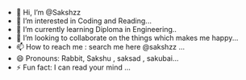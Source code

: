 - 👋 Hi, I’m @Sakshzz
- 👀 I’m interested in Coding and Reading...
- 🌱 I’m currently learning Diploma in Engineering..
- 💞️ I’m looking to collaborate on the things which makes me happy...
- 📫 How to reach me : search me here @sakshzz ...
- 😄 Pronouns: Rabbit, Sakshu , saksad , sakubai...
- ⚡ Fun fact: I can read your mind ...

<!---
Sakshzz/Sakshzz is a ✨ special ✨ repository because its `README.md` (this file) appears on your GitHub profile.
You can click the Preview link to take a look at your changes.
--->
